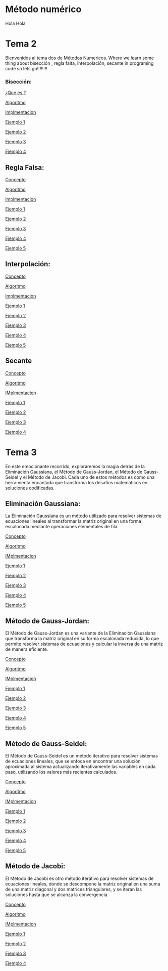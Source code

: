 # Método numérico 
Hola Hola 
# Tema 2 
Bienvenidos al tema dos de Métodos Numericos. Where we learn some thing about bisección , regla falta, interpolación, secante in programing code so lets go!!!!!!!!

### Bisección:
	

 [¿Que es ?](https://github.com/Wenceslaobeni/Metodos-Numericos/blob/35932cc3d01171e32c40fc0bcac04d73a66ba67e/Tema2/Bisecci%C3%B3n/Concepto%20Bis)

 [Algoritmo](https://github.com/Wenceslaobeni/Metodos-Numericos/blob/249e52db91cc6b85bb2d49cbcc25105fac039f7b/Tema2/Bisecci%C3%B3n/Algoritmo)

 [Implmentacion](https://github.com/Wenceslaobeni/Metodos-Numericos/blob/f7856b09c7ea9b570e076de4754189e074f06bb2/Tema2/Bisecci%C3%B3n/implementaci%C3%B3n%20del%20m%C3%A9todo%20de%20la%20bisecci%C3%B3n)
 
[Ejemplo 1](https://github.com/Wenceslaobeni/Metodos-Numericos/blob/f7856b09c7ea9b570e076de4754189e074f06bb2/Tema2/Bisecci%C3%B3n/Bisecci%C3%B3n%20ejemplo%201)




[Ejemplo 2](https://github.com/Wenceslaobeni/Metodos-Numericos/blob/f7856b09c7ea9b570e076de4754189e074f06bb2/Tema2/Bisecci%C3%B3n/bisecci%C3%B3n%202)


[Ejemplo 3](https://github.com/Wenceslaobeni/Metodos-Numericos/blob/f7856b09c7ea9b570e076de4754189e074f06bb2/Tema2/Bisecci%C3%B3n/bisection%203)

[Ejemplo 4](https://github.com/Wenceslaobeni/Metodos-Numericos/blob/f7856b09c7ea9b570e076de4754189e074f06bb2/Tema2/Bisecci%C3%B3n/bisection%204)



 ## Regla Falsa:


 
 [Concepto](https://github.com/Wenceslaobeni/Metodos-Numericos/tree/4acf1f26a2f5e13b352993a04d4794c370ef7f42/Tema2/Regla%20Falsa)

 [Algoritmo](https://github.com/Wenceslaobeni/Metodos-Numericos/blob/930b174754eb62b332e4730ccb9b93528c885c79/Tema2/Regla%20Falsa/Algoritmo)

 [Implmentacion](https://github.com/Wenceslaobeni/Metodos-Numericos/blob/5032eeb846c0d917b62fccb2cfa948af08a4f144/Tema2/Regla%20Falsa/Implementaci%C3%B3n)
  
[Ejemplo 1]( https://github.com/Wenceslaobeni/Metodos-Numericos/blob/bd7258ba281ce363d98e9784816f50d177d7c74d/Tema2/Regla%20Falsa/regla%20falsa)




[Ejemplo 2](https://github.com/Wenceslaobeni/Metodos-Numericos/blob/bd7258ba281ce363d98e9784816f50d177d7c74d/Tema2/Regla%20Falsa/regla%20falsa%202)


[Ejemplo 3](https://github.com/Wenceslaobeni/Metodos-Numericos/blob/bd7258ba281ce363d98e9784816f50d177d7c74d/Tema2/Regla%20Falsa/regla%20falsa%203)

[Ejemplo 4](https://github.com/Wenceslaobeni/Metodos-Numericos/blob/bd7258ba281ce363d98e9784816f50d177d7c74d/Tema2/Regla%20Falsa/regla%20falsa%204)

[Ejemplo 5](https://github.com/Wenceslaobeni/Metodos-Numericos/blob/bd7258ba281ce363d98e9784816f50d177d7c74d/Tema2/Regla%20Falsa/relga%20falsa%205)


## Interpolación:

 
 
 [Concepto](https://github.com/Wenceslaobeni/Metodos-Numericos/blob/65eb4df9ed0b970643e1a9a75e273e56d41ef5af/Tema2/Interpolaci%C3%B3n/Algoritmo)

 [Algoritmo](https://github.com/Wenceslaobeni/Metodos-Numericos/blob/65eb4df9ed0b970643e1a9a75e273e56d41ef5af/Tema2/Interpolaci%C3%B3n/Algoritmo)

 [Implmentacion](https://github.com/Wenceslaobeni/Metodos-Numericos/blob/65eb4df9ed0b970643e1a9a75e273e56d41ef5af/Tema2/Interpolaci%C3%B3n/Implementaci%C3%B3n)
 
[Ejemplo 1](https://github.com/Wenceslaobeni/Metodos-Numericos/blob/65eb4df9ed0b970643e1a9a75e273e56d41ef5af/Tema2/Interpolaci%C3%B3n/Interpolaci%C3%B3n%201 )

[Ejemplo 2](https://github.com/Wenceslaobeni/Metodos-Numericos/blob/65eb4df9ed0b970643e1a9a75e273e56d41ef5af/Tema2/Interpolaci%C3%B3n/%20Interpolaci%C3%B3n%202)

[Ejemplo 3](https://github.com/Wenceslaobeni/Metodos-Numericos/blob/65eb4df9ed0b970643e1a9a75e273e56d41ef5af/Tema2/Interpolaci%C3%B3n/%20Interpolaci%C3%B3n%203)

[Ejemplo 4](https://github.com/Wenceslaobeni/Metodos-Numericos/blob/65eb4df9ed0b970643e1a9a75e273e56d41ef5af/Tema2/Interpolaci%C3%B3n/%20Interpolaci%C3%B3n%204)

[Ejemplo 5](https://github.com/Wenceslaobeni/Metodos-Numericos/blob/65eb4df9ed0b970643e1a9a75e273e56d41ef5af/Tema2/Interpolaci%C3%B3n/%20Interpolaci%C3%B3n%205)
 
 
 ## Secante
 
 
 
 [Concepto](https://github.com/Wenceslaobeni/Metodos-Numericos/blob/3c5657d79d530f2f4c55f1273e0abd636a0e5f39/Tema2/Secante/Concepto)

 [Algoritmo](https://github.com/Wenceslaobeni/Metodos-Numericos/blob/3c5657d79d530f2f4c55f1273e0abd636a0e5f39/Tema2/Secante/Algoritmo)

 [IMplmentacion](https://github.com/Wenceslaobeni/Metodos-Numericos/blob/3c5657d79d530f2f4c55f1273e0abd636a0e5f39/Tema2/Secante/Implementaci%C3%B3n)
 
[Ejemplo 1](https://github.com/Wenceslaobeni/Metodos-Numericos/blob/3c5657d79d530f2f4c55f1273e0abd636a0e5f39/Tema2/Secante/secante%201)

[Ejemplo 2](https://github.com/Wenceslaobeni/Metodos-Numericos/blob/3c5657d79d530f2f4c55f1273e0abd636a0e5f39/Tema2/Secante/secante%202)

[Ejemplo 3](https://github.com/Wenceslaobeni/Metodos-Numericos/blob/3c5657d79d530f2f4c55f1273e0abd636a0e5f39/Tema2/Secante/secante%203)

[Ejemplo 4](https://github.com/Wenceslaobeni/Metodos-Numericos/blob/3c5657d79d530f2f4c55f1273e0abd636a0e5f39/Tema2/Secante/secante%204)

# Tema 3 
En este emocionante recorrido, exploraremos la magia detrás de la Eliminación Gaussiana, el Método de Gauss-Jordan, el Método de Gauss-Seidel y
el Método de Jacobi. Cada uno de estos métodos es como una herramienta encantada que transforma los desafíos matemáticos en soluciones codificadas. 

## Eliminación Gaussiana:

La Eliminación Gaussiana es un método utilizado para resolver sistemas de ecuaciones lineales al transformar la matriz original en una forma escalonada mediante operaciones elementales de fila.

 [Concepto](https://github.com/Wenceslaobeni/Metodos-Numericos/tree/c89d12ddccf7511326335f5f8b9bbcaf75638a80)

 [Algoritmo](https://github.com/Wenceslaobeni/Metodos-Numericos/blob/04843ec44a773bea45e21fb79542ed8a3f3aa706/Algortimo)

 [IMplmentacion](https://github.com/Wenceslaobeni/Metodos-Numericos/blob/e63dcef2fe2f1bbe0fd803b9fa00240717419dca/implementaci%C3%B3n%20del%20m%C3%A9todo%20de%20la%20bisecci%C3%B3n)

[Ejemplo 1](https://github.com/Wenceslaobeni/Metodos-Numericos/blob/3d6c0781a34e7a6c59b61830e271b65e9d6826d8/Tema%203/Eliminaci%C3%B3n%20Gaussiana/Eliminaci%C3%B3n%20Gaussiana%201)

[Ejemplo 2](https://github.com/Wenceslaobeni/Metodos-Numericos/blob/20aefc97df8e3798eca94c83051151fee692f658/Tema%203/Eliminaci%C3%B3n%20Gaussiana/Eliminaci%C3%B3n%20Gaussiana%202)

[Ejemplo 3](https://github.com/Wenceslaobeni/Metodos-Numericos/blob/8ac86a8f36d41f859f9a54a6c8712e553e49e61e/Tema%203/Eliminaci%C3%B3n%20Gaussiana/Eliminaci%C3%B3n%20Gaussiana%203)

[Ejemplo 4](https://github.com/Wenceslaobeni/Metodos-Numericos/blob/3e7c33764b7588a004eefdbcd23c3aecd83e861f/Tema%203/Eliminaci%C3%B3n%20Gaussiana/Eliminaci%C3%B3n%20Gaussiana%204)

[Ejemplo 5](https://github.com/Wenceslaobeni/Metodos-Numericos/blob/46fc775b08f6aa78228c60c2fdda228b93edc86e/Tema%203/Eliminaci%C3%B3n%20Gaussiana/Eliminaci%C3%B3n%20Gaussiana%205)
 

## Método de Gauss-Jordan:
El Método de Gauss-Jordan es una variante de la Eliminación Gaussiana que transforma la matriz original en su forma escalonada reducida, lo que permite resolver sistemas de ecuaciones y calcular la inversa de una matriz de manera eficiente.

 [Concepto](https://github.com/Wenceslaobeni/Metodos-Numericos/tree/c89d12ddccf7511326335f5f8b9bbcaf75638a80)

 [Algoritmo](https://github.com/Wenceslaobeni/Metodos-Numericos/blob/04843ec44a773bea45e21fb79542ed8a3f3aa706/Algortimo)

 [IMplmentacion](https://github.com/Wenceslaobeni/Metodos-Numericos/blob/e63dcef2fe2f1bbe0fd803b9fa00240717419dca/implementaci%C3%B3n%20del%20m%C3%A9todo%20de%20la%20bisecci%C3%B3n)

[Ejemplo 1](https://github.com/Wenceslaobeni/Metodos-Numericos/blob/b09752b1d82c0034a040444ff867072d2a2c4be6/Tema%203/M%C3%A9todo%20de%20Gauss-Jordan/M%C3%A9todo%20de%20Gauss-Jordan%201)

[Ejemplo 2](https://github.com/Wenceslaobeni/Metodos-Numericos/blob/888ddc99266b7ec3f3a468d17caba9743537dcee/Tema%203/M%C3%A9todo%20de%20Gauss-Jordan/M%C3%A9todo%20de%20Gauss-Jordan%202)

[Ejemplo 3](https://github.com/Wenceslaobeni/Metodos-Numericos/blob/6f37ba499c0ae29a5479353da38f98d780fdbc70/Tema%203/M%C3%A9todo%20de%20Gauss-Jordan/M%C3%A9todo%20de%20Gauss-Jordan%203)

[Ejemplo 4](https://github.com/Wenceslaobeni/Metodos-Numericos/blob/217363d123a60d19ba4a72907742ae1d68e35ee3/Tema%203/M%C3%A9todo%20de%20Gauss-Jordan/M%C3%A9todo%20de%20Gauss-Jordan%204)

[Ejemplo 5](https://github.com/Wenceslaobeni/Metodos-Numericos/blob/457d39b6f7ef11e6c49e2507e3a7f5a2f2b6310a/Tema%203/M%C3%A9todo%20de%20Gauss-Jordan/M%C3%A9todo%20de%20Gauss-Jordan%205)

## Método de Gauss-Seidel:

El Método de Gauss-Seidel es un método iterativo para resolver sistemas de ecuaciones lineales, que se enfoca en encontrar una solución aproximada al sistema actualizando iterativamente las variables en cada paso, utilizando los valores más recientes calculados.

 [Concepto](https://github.com/Wenceslaobeni/Metodos-Numericos/tree/c89d12ddccf7511326335f5f8b9bbcaf75638a80)

 [Algoritmo](https://github.com/Wenceslaobeni/Metodos-Numericos/blob/04843ec44a773bea45e21fb79542ed8a3f3aa706/Algortimo)

 [IMplmentacion](https://github.com/Wenceslaobeni/Metodos-Numericos/blob/e63dcef2fe2f1bbe0fd803b9fa00240717419dca/implementaci%C3%B3n%20del%20m%C3%A9todo%20de%20la%20bisecci%C3%B3n)

[Ejemplo 1](https://github.com/Wenceslaobeni/Metodos-Numericos/blob/d6744445d525b601762cdc49bd032773d7da6996/Tema%203/M%C3%A9todo%20de%20Gauss-Seidel/M%C3%A9todo%20de%20Gauss-Seidel%201)

[Ejemplo 2](https://github.com/Wenceslaobeni/Metodos-Numericos/blob/d6744445d525b601762cdc49bd032773d7da6996/Tema%203/M%C3%A9todo%20de%20Gauss-Seidel/M%C3%A9todo%20de%20Gauss-Seidel%202)

[Ejemplo 3](https://github.com/Wenceslaobeni/Metodos-Numericos/blob/d6744445d525b601762cdc49bd032773d7da6996/Tema%203/M%C3%A9todo%20de%20Gauss-Seidel/M%C3%A9todo%20de%20Gauss-Seidel%203)

[Ejemplo 4](https://github.com/Wenceslaobeni/Metodos-Numericos/blob/d6744445d525b601762cdc49bd032773d7da6996/Tema%203/M%C3%A9todo%20de%20Gauss-Seidel/M%C3%A9todo%20de%20Gauss-Seidel%204)

[Ejemplo 5](https://github.com/Wenceslaobeni/Metodos-Numericos/blob/d6744445d525b601762cdc49bd032773d7da6996/Tema%203/M%C3%A9todo%20de%20Gauss-Seidel/M%C3%A9todo%20de%20Gauss-Seidel%205)

## Método de Jacobi:

El Método de Jacobi es otro método iterativo para resolver sistemas de ecuaciones lineales, donde se descompone la matriz original en una suma de una matriz diagonal y dos matrices triangulares, y se iteran las soluciones hasta que se alcanza la convergencia.


 [Concepto](https://github.com/Wenceslaobeni/Metodos-Numericos/tree/c89d12ddccf7511326335f5f8b9bbcaf75638a80)

 [Algoritmo](https://github.com/Wenceslaobeni/Metodos-Numericos/blob/04843ec44a773bea45e21fb79542ed8a3f3aa706/Algortimo)

 [IMplmentacion](https://github.com/Wenceslaobeni/Metodos-Numericos/blob/e63dcef2fe2f1bbe0fd803b9fa00240717419dca/implementaci%C3%B3n%20del%20m%C3%A9todo%20de%20la%20bisecci%C3%B3n)
 
[Ejemplo 1](https://github.com/Wenceslaobeni/Metodos-Numericos/blob/6964721b83f4d32f02959be8b2635980572cf49e/Tema%203/M%C3%A9todo%20de%20Jacobi/M%C3%A9todo%20de%20Jacobi%201)

[Ejemplo 2](https://github.com/Wenceslaobeni/Metodos-Numericos/blob/9daac79ebe3015326652f3ce084d9c2116031bfe/Tema%203/M%C3%A9todo%20de%20Jacobi/M%C3%A9todo%20de%20Jacobi%202)

[Ejemplo 3](https://github.com/Wenceslaobeni/Metodos-Numericos/blob/d62400070817ba4c0a7f52385d24bebed30f398e/Tema%203/M%C3%A9todo%20de%20Jacobi/M%C3%A9todo%20de%20Jacobi%203)

[Ejemplo 4](https://github.com/Wenceslaobeni/Metodos-Numericos/blob/7d6b8be35bd62a9aafbb94b69b22f2edd9514f03/Tema%203/M%C3%A9todo%20de%20Jacobi/M%C3%A9todo%20de%20Jacobi%204)










